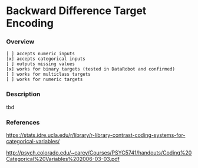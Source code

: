 # Backward Difference Target Encoding

### Overview
```
[ ] accepts numeric inputs
[x] accepts categorical inputs
[ ] outputs missing values
[x] works for binary targets (tested in DataRobot and confirmed)
[ ] works for multiclass targets
[ ] works for numeric targets
```
### Description

tbd

### References

https://stats.idre.ucla.edu/r/library/r-library-contrast-coding-systems-for-categorical-variables/

http://psych.colorado.edu/~carey/Courses/PSYC5741/handouts/Coding%20Categorical%20Variables%202006-03-03.pdf
